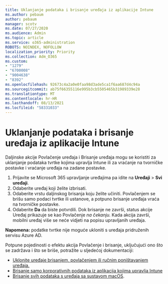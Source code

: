 ```yaml
---
title: Uklanjanje podataka i brisanje uređaja iz aplikacije Intune
ms.author: pebaum
author: pebaum
manager: scotv
ms.date: 07/27/2020
ms.audience: Admin
ms.topic: article
ms.service: o365-administration
ROBOTS: NOINDEX, NOFOLLOW
localization_priority: Priority
ms.collection: Adm_O365
ms.custom:
- "1279"
- "6700008"
- "9004638"
- "8392"
ms.openlocfilehash: 92673c4a2a0e0faa98d3ade5ca1f6aa687d4c94a
ms.sourcegitcommit: ab75f66355116e995b3cb5505465b31989339e28
ms.translationtype: MT
ms.contentlocale: hr-HR
ms.lasthandoff: 08/13/2021
ms.locfileid: "58331033"
---
```

# <a name="removing-data-and-wiping-devices-from-intune"></a>Uklanjanje podataka i brisanje uređaja iz aplikacije Intune

Daljinske akcije Povlačenje uređaja i Brisanje uređaja mogu se koristiti za uklanjanje podataka tvrtke kojima upravlja Intune ili za vraćanje na tvorničke postavke i vraćanje uređaja na zadane postavke.

1. Prijavite se Microsoft 365 upravljanje uređajima pa idite na **Uređaji**  >  **Svi uređaji**.
2. Odaberite uređaj koji želite izbrisati.
3. Odaberite vrstu daljinskog brisanja koju želite učiniti. Povlačenjem se brišu samo podaci tvrtke ili ustanove, a potpuno brisanje uređaja vraća na tvorničke postavke.
4. Odaberite **Da** da biste potvrdili. Dok brisanje ne završi, status akcije Uređaj prikazuje se kao Povlačenje *na čekanju.*
    Kada akcija završi, mobilni uređaj više se neće vidjeti na popisu upravljanih uređaja.

**Napomena:** podatke tvrtke nije moguće ukloniti s uređaja pridruženih servisu Azure AD. 

Potpune pojedinosti o efektu akcija Povlačenje i brisanje, uključujući ono što se zadržava i što se briše, potražite u sljedećoj dokumentaciji:

- [Uklonite uređaje brisanjem, povlačenjem ili ručnim poništavanjem uređaja.](https://docs.microsoft.com/mem/intune/remote-actions/devices-wipe)
- [Brisanje samo korporativnih podataka iz aplikacija kojima upravlja Intune](https://docs.microsoft.com/mem/intune/apps/apps-selective-wipe)
- [Brisanje svih podataka s uređaja sa sustavom macOS](https://docs.microsoft.com/mem/intune/remote-actions/device-erase).